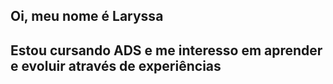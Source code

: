 ## Oi, meu nome é Laryssa
## Estou cursando ADS e me interesso em aprender e evoluir através de experiências

<!--
**Laryssalira/laryssalira** is a ✨ _special_ ✨ repository because its `README.md` (this file) appears on your GitHub profile.

Here are some ideas to get you started:

- Estou cursando ADS
- Estou aprendendo programação
- 👯 I’m looking to collaborate on ...
- 🤔 I’m looking for help with ...
- 💬 Ask me about ...
- 📫 How to reach me: ...
- 😄 Pronouns: ...
- ⚡ Fun fact: ...
-->
